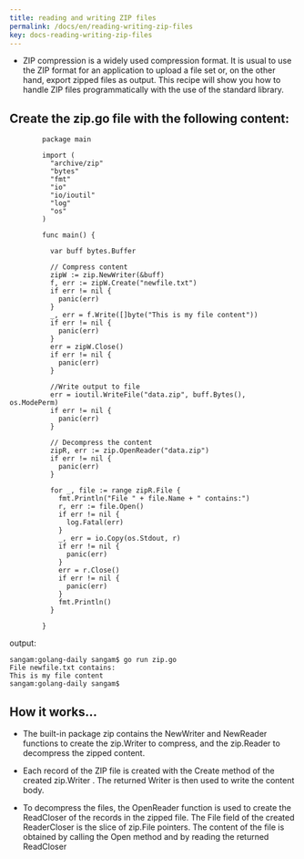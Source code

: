 ```yaml
---
title: reading and writing ZIP files
permalink: /docs/en/reading-writing-zip-files
key: docs-reading-writing-zip-files
---
```



- ZIP compression is a widely used compression format. It is usual to use the ZIP format for an application to upload a file set or, on the other hand, export zipped files as output. 
This recipe will show you how to handle ZIP files programmatically with the use of the standard library.

## Create the zip.go file with the following content:
```
        package main

        import (
          "archive/zip"
          "bytes"
          "fmt"
          "io"
          "io/ioutil"
          "log"
          "os"
        )

        func main() {

          var buff bytes.Buffer

          // Compress content
          zipW := zip.NewWriter(&buff)
          f, err := zipW.Create("newfile.txt")
          if err != nil {
            panic(err)
          }
          _, err = f.Write([]byte("This is my file content"))
          if err != nil {
            panic(err)
          }
          err = zipW.Close()
          if err != nil {
            panic(err)
          }

          //Write output to file
          err = ioutil.WriteFile("data.zip", buff.Bytes(), os.ModePerm)
          if err != nil {
            panic(err)
          }

          // Decompress the content
          zipR, err := zip.OpenReader("data.zip")
          if err != nil {
            panic(err)
          }

          for _, file := range zipR.File {
            fmt.Println("File " + file.Name + " contains:")
            r, err := file.Open()
            if err != nil {
              log.Fatal(err)
            }
            _, err = io.Copy(os.Stdout, r)
            if err != nil {
              panic(err)
            }
            err = r.Close()
            if err != nil {
              panic(err)
            }
            fmt.Println()
          }

        }

```
output:
```
sangam:golang-daily sangam$ go run zip.go
File newfile.txt contains:
This is my file content
sangam:golang-daily sangam$ 

```
## How it works...

- The built-in package zip contains the NewWriter and NewReader functions to create the zip.Writer to compress, and the zip.Reader to decompress the zipped content.

- Each record of the ZIP file is created with the Create method of the created zip.Writer . The returned Writer is then used to write the content body.

- To decompress the files, the OpenReader function is used to create the ReadCloser of the records in the zipped file. The File field of the created ReaderCloser is the slice of zip.File pointers. 
The content of the file is obtained by calling the Open method and by reading the returned ReadCloser
